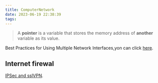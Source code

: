 ```yaml
---
title: ComputerNetwork
date: 2023-06-19 22:38:39
tags:
---
```


> A **pointer** is a variable that stores the memory address of **another** variable as its value.

Best Practices for Using Multiple Network Interfaces,yon can click [here](https://www.ni.com/en-us/support/documentation/supplemental/11/best-practices-for-using-multiple-network-interfaces--nics--with.html).

## Internet firewal

[IPSec and sslVPN](https://aws.amazon.com/cn/what-is/ipsec/).